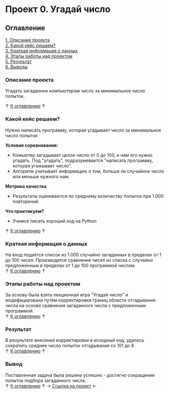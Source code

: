 # Проект 0. Угадай число

## Оглавление 
[1. Описание проекта](https://github.com/rafferti95/st_data_science/tree/master/Project%200#описание-проекта)\
[2. Какой кейс решаем?](https://github.com/rafferti95/st_data_science/tree/master/Project%200#какой-кейс-решаем)\
[3. Краткая информация о данных](https://github.com/rafferti95/st_data_science/tree/master/Project%200#краткая-информация-о-данных)\
[4. Этапы работы над проектом](https://github.com/rafferti95/st_data_science/tree/master/Project%200#этапы-работы-над-проектом)\
[5. Результат](https://github.com/rafferti95/st_data_science/tree/master/Project%200#результат)\
[6. Выводы](https://github.com/rafferti95/st_data_science/tree/master/Project%200#вывод)

### Описание проекта
Угадать загаданное компьютером число за минимальное число попыток.

↑ [К оглавлению](https://github.com/rafferti95/st_data_science/tree/master/Project%200#оглавление) ↑


### Какой кейс решаем?
Нужно написать программу, которая угадывает число за минимальное число попыток

**Условия соревнования:**
- Комьютер загадывает целое число от 0 до 100, и нам его нужно угадать. Под "угадать", подразумевается "написать программу, которая угажывает число".
- Алгоритм учитывает информацию о том, больше ли случайное число или меньше нужного нам.

**Метрика качества**
- Результаты оцениваются по среднему количеству попыток при 1.000 повторений

**Что практикуем?**
- Учимся писать хороший код на Python

↑ [К оглавлению](https://github.com/rafferti95/st_data_science/tree/master/Project%200#оглавление) ↑


### Краткая информация о данных
На вход подаётся список из 1.000 случайно загаданных в пределах от 1 до 100 чисел. Производится сравнение чисел из списка с случайно предложенным в пределах от 1 до 100 программой числом.\
↑ [К оглавлению](https://github.com/rafferti95/st_data_science/tree/master/Project%200#оглавление) ↑


### Этапы работы над проектом
За основу была взята лекционная игра "Угадай число" и модифицирована путём корректировки границ области отгадывания числа на основе сравнения загаданного числа с предложенным программой.\
↑ [К оглавлению](https://github.com/rafferti95/st_data_science/tree/master/Project%200#оглавление) ↑


### Результат
В рeзультате внесения корректировки в исходный код, удалось сократить среднее число попыток отгадывания со 101 до 8.\
↑ [К оглавлению](https://github.com/rafferti95/st_data_science/tree/master/Project%200#оглавление) ↑


### Вывод
Поставленная задача была решена успешно - достигно сокращение попыток подбора загаданного числа. \
↑ [К оглавлению](https://github.com/rafferti95/st_data_science/tree/master/Project%200#оглавление) ↑
→ [Ссылка на проект](https://github.com/rafferti95/st_data_science/blob/master/Project%200/game_V3.py) ←